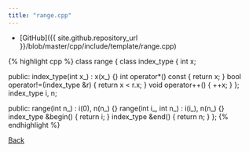 ```yaml
---
title: "range.cpp"
---
```


- [GitHub]({{ site.github.repository_url }}/blob/master/cpp/include/template/range.cpp)

{% highlight cpp %}
class range {
  class index_type {
    int x;

  public:
    index_type(int x_) : x(x_) {}
    int operator*() const { return x; }
    bool operator!=(index_type &r) { return x < r.x; }
    void operator++() { ++x; }
  };
  index_type i, n;

public:
  range(int n_) : i(0), n(n_) {}
  range(int i_, int n_) : i(i_), n(n_) {}
  index_type &begin() { return i; }
  index_type &end() { return n; }
};
{% endhighlight %}

[Back](../..)

